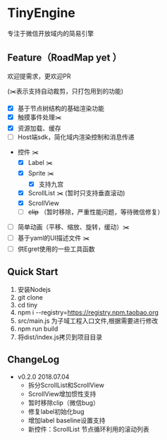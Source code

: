 # TinyEngine
专注于微信开放域内的简易引擎

## Feature（RoadMap yet ）
欢迎提需求，更欢迎PR 

(✂️表示支持自动裁剪，只打包用到的功能)
- [x] 基于节点树结构的基础渲染功能
- [x] 触摸事件处理✂️
- [x] 资源加载、缓存
- [ ] Host端sdk，简化域内渲染控制和消息传递
- 控件 ✂️
    - [x] Label ✂️
    - [x] Sprite ✂️
        - [x] 支持九宫
    - [x] ScrollList ✂️ (暂时只支持垂直滚动)
    - [x] ScrollView
    - [ ] ~~clip~~ （暂时移除，严重性能问题，等待微信修复）
- [ ] 简单动画（平移、缩放、旋转，缓动）✂️
- [ ] 基于yaml的UI描述文件 ✂️
- [ ] 供Egret使用的一些工具函数

## Quick Start
1. 安装Nodejs
2. git clone
3. cd tiny
4. npm i --registry=https://registry.npm.taobao.org
5. src/main.js 为子域工程入口文件,根据需要进行修改
6. npm run build
7. 将dist/index.js拷贝到项目目录

## ChangeLog
- v0.2.0 2018.07.04
    - 拆分ScrollList和ScrollView
    - ScrollView增加惯性支持
    - 暂时移除clip（微信bug）
    - 修复label初始化bug
    - 增加label baseline设置支持
    - 新控件：ScrollList 节点循环利用的滚动列表